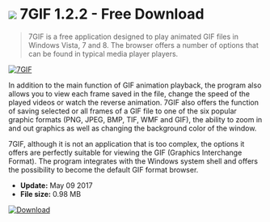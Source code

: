 # ![](https://cdn.softexe.net/static/icon/b/7gif-11055.png) 7GIF 1.2.2 - Free Download

> 7GIF is a free application designed to play animated GIF files in Windows Vista, 7 and 8. The browser offers a number of options that can be found in typical media player players.

[![7GIF](https://gallery.dpcdn.pl/imgc/Tools/17611/g_-_420x350_1.5_-_x20130707142250_00.png)](https://softexe.net/win/multimedia/image-viewer/7gif:ppRee.html)

In addition to the main function of GIF animation playback, the program also allows you to view each frame saved in the file, change the speed of the played videos or watch the reverse animation. 7GIF also offers the function of saving selected or all frames of a GIF file to one of the six popular graphic formats (PNG, JPEG, BMP, TIF, WMF and GIF), the ability to zoom in and out graphics as well as changing the background color of the window.
 
 7GIF, although it is not an application that is too complex, the options it offers are perfectly suitable for viewing the GIF (Graphics Interchange Format). The program integrates with the Windows system shell and offers the possibility to become the default GIF format browser.


- **Update:** May 09 2017
- **File size:** 0.98 MB

[![Download](https://cdn.softexe.net/static/img/download.png)](https://softexe.net/win/multimedia/image-viewer/7gif:ppRee.html)

